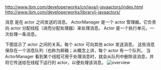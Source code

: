 http://www.ibm.com/developerworks/cn/java/j-javaactors/index.html
http://www.ibm.com/developerworks/library/j-javaactors/

消息 是在 actor 之间发送的消息。
ActorManager 是一个 actor 管理器。它负责向 actor 分配线程（进而分配处理器）来处理消息。
Actor 是一个执行单元，一次处理一条消息。


下图显示了 actor 之间的关系。每个 actor 可向其他 actor 发送消息。
这些消息保存在一个消息队列（也称为邮箱；从概念上讲，每个 actor 有一个队列，
当 ActorManager 看到某个线程可用于处理消息时，就会从队列中删除该消息，并将它传送给在线程下运行的 actor，以便处理该消息。
![overview](actor-overview.jpg "actor-overview")
